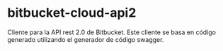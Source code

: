 # bitbucket-cloud-api2
Cliente para la API rest 2.0 de Bitbucket. Este cliente se basa en código generado utilizando el generador de código swagger.
